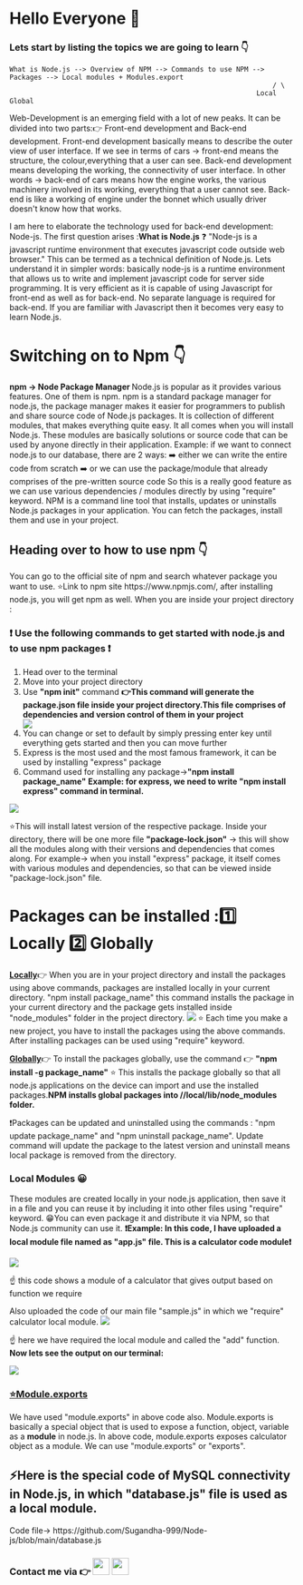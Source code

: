 # Hello Everyone 👋 
### Lets start by listing the topics we are going to learn 👇
```flow
What is Node.js --> Overview of NPM --> Commands to use NPM --> Packages --> Local modules + Modules.export
                                                                 / \
                                                             Local  Global
```                                                             
<p>Web-Development is an emerging field with a lot of new peaks. It can be divided into two parts:👉 Front-end development and Back-end development.
Front-end development basically means to describe the outer view of user interface. If we see in terms of cars -> front-end means the structure, the colour,everything that a user can see.
Back-end development means developing the working, the connectivity of user interface. In other words -> back-end of cars means how the engine works, the various machinery involved in its working, everything that a user cannot see. Back-end is like a working of engine under the bonnet which usually driver doesn't know how that works.</p>
<p>I am here to elaborate the technology used for back-end development: Node-js.
  The first question arises :<b>What is Node.js</b> ❓
"Node-js is a javascript runtime environment that executes javascript code outside web browser." This can be termed as a technical definition of Node.js.
Lets understand it in simpler words: basically node-js is a runtime environment that allows us to write and implement javascript code for server side programming. It is very efficient as it is capable of using Javascript for front-end as well as for back-end. No separate language is required for back-end.
If you are familiar with Javascript then it becomes very easy to learn Node.js.</p> 
<h1> Switching on to Npm 👇</h1>
<p><b>npm -> Node Package Manager </b>
Node.js is popular as it provides various features. One of them is npm.
npm is a standard package manager for node.js, the package manager makes it easier for programmers to publish and share source code of Node.js packages. 
It is collection of different modules, that makes everything quite easy. It all comes when you will install Node.js.
These modules are basically solutions or source code that can be used by anyone directly in their application. 
Example: if we want to connect node.js to our database, there are 2 ways:
➡️ either we can write the entire code from scratch
➡️ or we can use the package/module that already comprises of the pre-written source code 
So this is a really good feature as we can use various dependencies / modules directly by using "require" keyword. NPM is a command line tool that installs, updates or uninstalls Node.js packages in your application.
You can fetch the packages, install them and use in your project.</p>
<h2> Heading over to how to use npm 👇</h2>
<p>You can go to the official site of npm and search whatever package you want to use.
⭐Link to npm site https://www.npmjs.com/, after installing node.js, you will get npm as well. When you are inside your project directory :</p>
<h3> ❗ Use the following commands to get started with node.js and to use npm packages ❗</h3>
<ol>
  <li>Head over to the terminal</li>
  <li>Move into your project directory</li>
  <li>Use <b>"npm init"</b> command <b>👉This command will generate the package.json file inside your project directory.This file comprises of dependencies and version control of them in your project</b></li>
  <img src="https://github.com/Sugandha-999/Node-js/blob/main/package_ss.png">
  <li>You can change or set to default by simply pressing enter key until everything gets started and then you can move further</li>
  <li>Express is the most used and the most famous framework, it can be used by installing "express" package</li>
  <li>Command used for installing any package-><b>"npm install package_name"</b> <b>Example: for express, we need to write "npm install express" command in terminal.</b></li>
 </ol><img src="https://github.com/Sugandha-999/Node-js/blob/main/npmcommands.png">
 <p>⭐This will install latest version of the respective package.
  Inside your directory, there will be one more file <b>"package-lock.json"</b> -> this will show all the modules along with their versions and dependencies that comes along.
 For example-> when you install "express" package, it itself comes with various modules and dependencies, so that can be viewed inside "package-lock.json" file.</p>
 <h1> Packages can be installed :1️⃣ Locally  2️⃣ Globally </h1>
 <p><u><b>Locally</b></u>👉 When you are in your project directory and install the packages using above commands, packages are installed locally in your current directory.
  "npm install package_name" this command installs the package in your current directory and the package gets installed inside "node_modules" folder in the project directory.
  <img src="https://github.com/Sugandha-999/Node-js/blob/main/package_lock_ss.png">
 ⭐ Each time you make a new project, you have to install the packages using the above commands. After installing packages can be used using "require" keyword.</p>
  <p><u><b>Globally</b></u>👉 To install the packages globally, use the command 👉 <b>"npm install -g package_name"</b>
 ⭐ This installs the package globally so that all node.js applications on the device can import and use the installed packages.<b>NPM installs global packages into /<User>/local/lib/node_modules folder.</b></p>
 <p>❗Packages can be updated and uninstalled using the commands : "npm update package_name" and "npm uninstall package_name". Update command will update the package to the latest version and uninstall means local package is removed from the directory.</p>
 <h3> Local Modules 😀</h3>
 <p>These modules are created locally in your node.js application, then save it in a file and you can reuse it by including it into other files using "require" keyword.
  😁You can even package it and distribute it via NPM, so that Node.js community can use it. 
 <b>❗Example: In this code, I have uploaded a local module file named as "app.js" file. This is a calculator code module❗</b></p>
 <img src="https://github.com/Sugandha-999/Node-js/blob/main/Localmodule_code.png ">
<p>☝️ this code shows a module of a calculator that gives output based on function we require </p>
Also uploaded the code of our main file "sample.js" in which we "require" calculator local module.
<img src="https://github.com/Sugandha-999/Node-js/blob/main/samplejs_code.png ">
<p>☝️ here we have required the local module and called the "add" function.
  <b>Now lets see the output on our terminal:</b></p>
<img src="https://github.com/Sugandha-999/Node-js/blob/main/Output%20module.png">
<h3><u>⭐Module.exports</u></h3>
<p>We have used "module.exports" in above code also. Module.exports is basically a special object that is used to expose a function, object, variable as a <b>module</b> in node.js. In above code, module.exports exposes calculator object as a module. We can use "module.exports" or "exports".</p>
<h2>⚡Here is the special code of MySQL connectivity in Node.js, in which "database.js" file is used as a local module.</h2>
Code file-> https://github.com/Sugandha-999/Node-js/blob/main/database.js
<h3>Contact me via 👉
  <a href="https://www.linkedin.com/in/sugandha-malhotra-a95685193/"><img src="https://github.com/Sugandha-999/Node-js/blob/main/linkedin.png" height="30px" width="30px"></a>
  <a href="https://www.github.com/Sugandha-999/"><img src="https://github.com/Sugandha-999/Node-js/blob/main/github.png" height="30px" width="30px"></a></h3>
